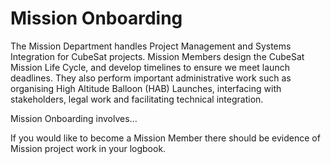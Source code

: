 # Mission Onboarding

The Mission Department handles Project Management and Systems Integration for CubeSat projects. Mission Members design the CubeSat Mission Life Cycle,
and develop timelines to ensure we meet launch deadlines. They also perform important administrative work such as organising High Altitude Balloon (HAB) Launches, 
interfacing with stakeholders, legal work and facilitating technical integration.

Mission Onboarding involves...

If you would like to become a Mission Member there should be evidence of Mission project work in your logbook.

